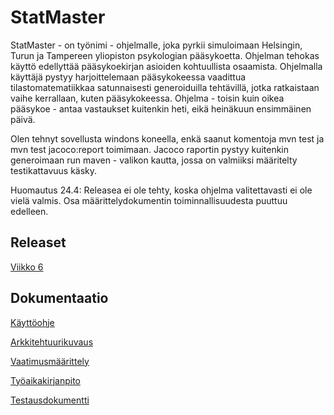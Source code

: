 # StatMaster

StatMaster - on työnimi - ohjelmalle, joka pyrkii simuloimaan Helsingin, Turun ja Tampereen yliopiston psykologian pääsykoetta. Ohjelman tehokas käyttö edellyttää pääsykoekirjan asioiden kohtuullista osaamista. Ohjelmalla käyttäjä pystyy harjoittelemaan pääsykokeessa vaadittua tilastomatematiikkaa satunnaisesti generoiduilla tehtävillä, jotka ratkaistaan vaihe kerrallaan, kuten pääsykokeessa. Ohjelma - toisin kuin oikea pääsykoe - antaa vastaukset kuitenkin heti, eikä heinäkuun ensimmäinen päivä. 

Olen tehnyt sovellusta windons koneella, enkä saanut komentoja mvn test ja mvn test jacoco:report toimimaan. 
Jacoco raportin pystyy kuitenkin generoimaan run maven - valikon kautta, jossa on valmiiksi määritelty testikattavuus käsky. 

Huomautus 24.4: Releasea ei ole tehty, koska ohjelma valitettavasti ei ole vielä valmis. Osa määrittelydokumentin toiminnallisuudesta puuttuu edelleen. 

## Releaset
[Viikko 6](https://github.com/osxosxos/otm-harjoitustyo/releases/tag/viikko5)

## Dokumentaatio

[Käyttöohje](https://github.com/osxosxos/otm-harjoitustyo/blob/master/SovellusDokumentaatio/K%C3%A4ytt%C3%B6ohje.md)

[Arkkitehtuurikuvaus](https://github.com/osxosxos/otm-harjoitustyo/blob/master/SovellusDokumentaatio/Arkkitehtuuri.md)

[Vaatimusmäärittely](https://github.com/osxosxos/otm-harjoitustyo/blob/master/SovellusDokumentaatio/Vaatimusmaarittely.pdf)

[Työaikakirjanpito](https://github.com/osxosxos/otm-harjoitustyo/blob/master/SovellusDokumentaatio/Ty%C3%B6aikakirjanpito.md)

[Testausdokumentti](https://github.com/osxosxos/otm-harjoitustyo/blob/master/SovellusDokumentaatio/Testaus.md)
